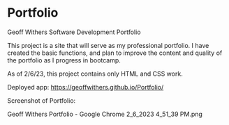 # Portfolio

Geoff Withers Software Development Portfolio

This project is a site that will serve as my professional portfolio. I have created the basic functions, and plan to improve the content and quality of the portfolio as I progress in bootcamp.

As of 2/6/23, this project contains only HTML and CSS work.

Deployed app: https://geoffwithers.github.io/Portfolio/

Screenshot of Portfolio: 

Geoff Withers Portfolio - Google Chrome 2_6_2023 4_51_39 PM.png